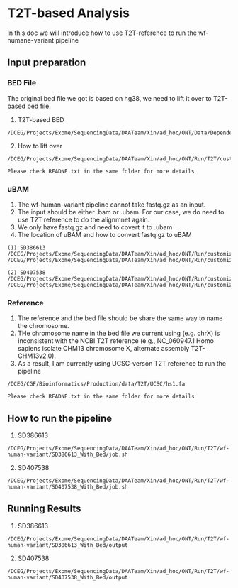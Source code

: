 # T2T-based Analysis
In this doc we will introduce how to use T2T-reference to run the wf-humane-variant pipeline
## Input preparation
### BED File
The original bed file we got is based on hg38, we need to lift it over to T2T-based bed file.
1. T2T-based BED
```
/DCEG/Projects/Exome/SequencingData/DAATeam/Xin/ad_hoc/ONT/Data/Dependence/T2T/T2T_chrX_regionwise.bed
```
2. How to lift over
```
/DCEG/Projects/Exome/SequencingData/DAATeam/Xin/ad_hoc/ONT/Run/T2T/customize_script/BedConvert

Please check READNE.txt in the same folder for more details
```
### uBAM
1. The wf-human-variant pipeline cannot take fastq.gz as an input.
2. The input should be either .bam or .ubam. For our case, we do need to use T2T reference to do the alignmnet again.
3. We only have fastq.gz and need to covert it to .ubam
4. The location of uBAM and how to convert fastq.gz to uBAM
```
(1) SD386613
/DCEG/Projects/Exome/SequencingData/DAATeam/Xin/ad_hoc/ONT/Run/customized_script/uBAM_Convert/SD386613/uBAM
/DCEG/Projects/Exome/SequencingData/DAATeam/Xin/ad_hoc/ONT/Run/customized_script/uBAM_Convert/SD386613/job.sh

(2) SD407538
/DCEG/Projects/Exome/SequencingData/DAATeam/Xin/ad_hoc/ONT/Run/customized_script/uBAM_Convert/SD407538/uBAM
/DCEG/Projects/Exome/SequencingData/DAATeam/Xin/ad_hoc/ONT/Run/customized_script/uBAM_Convert/SD407538/job.sh
```
### Reference
1. The reference and the bed file should be share the same way to name the chromosome. 
2. THe chromosome name in the bed file we current using (e.g. chrX) is inconsistent with the NCBI T2T reference (e.g., NC_060947.1 Homo sapiens isolate CHM13 chromosome X, alternate assembly T2T-CHM13v2.0).
3. As a result, I am currently using UCSC-verson T2T reference to run the pipeline
```
/DCEG/CGF/Bioinformatics/Production/data/T2T/UCSC/hs1.fa

Please check READNE.txt in the same folder for more details
```
## How to run the pipeline
1. SD386613
```
/DCEG/Projects/Exome/SequencingData/DAATeam/Xin/ad_hoc/ONT/Run/T2T/wf-human-variant/SD386613_With_Bed/job.sh
```
2. SD407538
```
/DCEG/Projects/Exome/SequencingData/DAATeam/Xin/ad_hoc/ONT/Run/T2T/wf-human-variant/SD407538_With_Bed/job.sh
```
## Running Results
1. SD386613
```
/DCEG/Projects/Exome/SequencingData/DAATeam/Xin/ad_hoc/ONT/Run/T2T/wf-human-variant/SD386613_With_Bed/output
```
2. SD407538
```
/DCEG/Projects/Exome/SequencingData/DAATeam/Xin/ad_hoc/ONT/Run/T2T/wf-human-variant/SD407538_With_Bed/output
```
